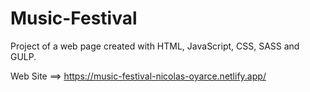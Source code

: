 # Music-Festival
Project of a web page created with HTML, JavaScript, CSS, SASS and GULP.

Web Site ==> https://music-festival-nicolas-oyarce.netlify.app/
